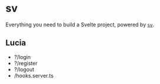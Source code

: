 # sv

Everything you need to build a Svelte project, powered by [`sv`](https://github.com/sveltejs/cli).

## Lucia

* ?/login
* ?/register
* ?/logout
* /hooks.server.ts
